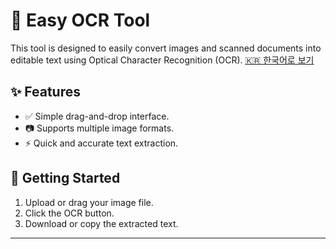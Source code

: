 # 📄 Easy OCR Tool

This tool is designed to easily convert images and scanned documents into editable text using Optical Character Recognition (OCR).
[🇰🇷 한국어로 보기](README_kr.md)


## ✨ Features
- ✅ Simple drag-and-drop interface.
- 📷 Supports multiple image formats.
- ⚡ Quick and accurate text extraction.

## 🚀 Getting Started
1. Upload or drag your image file.
2. Click the OCR button.
3. Download or copy the extracted text.

---

